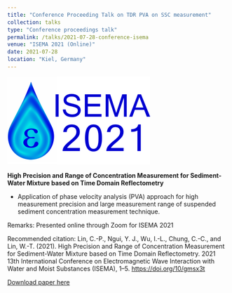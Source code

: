 ```yaml
---
title: "Conference Proceeding Talk on TDR PVA on SSC measurement"
collection: talks
type: "Conference proceedings talk"
permalink: /talks/2021-07-28-conference-isema
venue: "ISEMA 2021 (Online)"
date: 2021-07-28
location: "Kiel, Germany"
---
```


<img src="/files/talks_conference/20210728-isema.png">

**High Precision and Range of Concentration Measurement for Sediment-Water Mixture based on Time Domain Reflectometry**

- Application of phase velocity analysis (PVA) approach for high measurement precision and large measurement range of suspended sediment concentration measurement technique.

Remarks: Presented online through Zoom for ISEMA 2021

Recommended citation: Lin, C.-P., Ngui, Y. J., Wu, I.-L., Chung, C.-C., and Lin, W.-T. (2021). High Precision and Range of Concentration Measurement for Sediment-Water Mixture based on Time Domain Reflectometry. 2021 13th International Conference on Electromagnetic Wave Interaction with Water and Moist Substances (ISEMA), 1–5. https://doi.org/10/gmsx3t

<a href='https://flyercarol.github.io/files/talks_conference/Lin et al. - 2021 - High Precision and Range of Concentration Measurem.pdf'>Download paper here</a>
